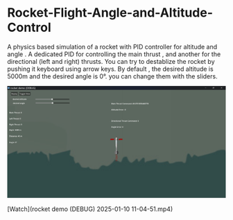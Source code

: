 # Rocket-Flight-Angle-and-Altitude-Control
A physics based simulation of a rocket with PID controller for altitude and angle .
A dedicated PID for controlling the main thrust , and another for the directional (left and right) thrusts.
You can try to destablize the rocket by pushing it keyboard using arrow keys.
By default , the desired altitude is 5000m and the desired angle is 0°. you can change them with the sliders.





<img src="rocket demo (DEBUG) 1_10_2025 11_03_44 AM.png" alt="Example Image" width="900"/>

[Watch](rocket demo (DEBUG) 2025-01-10 11-04-51.mp4)
